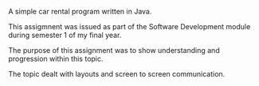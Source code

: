 A simple car rental program written in Java. 

This assigmnent was issued as part of the Software Development module during semester 1 of my final year.

The purpose of this assignment was to show understanding and progression within this topic.

The topic dealt with layouts and screen to screen communication. 
